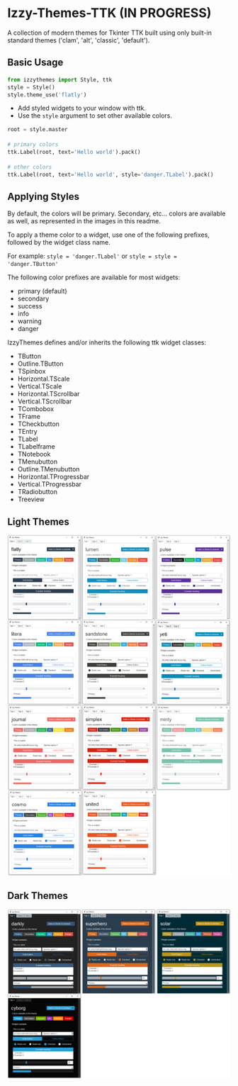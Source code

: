 # Izzy-Themes-TTK  (IN PROGRESS)
A collection of modern themes for Tkinter TTK built using only built-in standard themes ('clam', 'alt', 'classic', 'default').

## Basic Usage
```python
from izzythemes import Style, ttk
style = Style()
style.theme_use('flatly')
```

- Add styled widgets to your window with ttk. 
- Use the `style` argument to set other available colors.
```python
root = style.master

# primary colors
ttk.Label(root, text='Hello world').pack()

# other colors
ttk.Label(root, text='Hello world', style='danger.TLabel').pack()
```
## Applying Styles
By default, the colors will be primary. Secondary, etc... colors are available as well, as represented in the images in this readme.
  
To apply a theme color to a widget, use one of the following prefixes, followed by the widget class name.

For example: `style = 'danger.TLabel'` or `style = style = 'danger.TButton'`

The following color prefixes are available for most widgets:
- primary (default)
- secondary
- success
- info
- warning
- danger

IzzyThemes defines and/or inherits the following ttk widget classes:
- TButton
- Outline.TButton
- TSpinbox
- Horizontal.TScale
- Vertical.TScale
- Horizontal.TScrollbar
- Vertical.TScrollbar
- TCombobox
- TFrame
- TCheckbutton
- TEntry
- TLabel
- TLabelframe
- TNotebook
- TMenubutton
- Outline.TMenubutton
- Horizontal.TProgressbar
- Vertical.TProgressbar
- TRadiobutton
- Treeview

## Light Themes
![](examples/light_themes.png)
  
## Dark Themes
![](examples/dark_themes.png)


